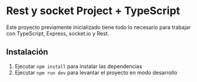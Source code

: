 # Rest y socket Project + TypeScript

Este proyecto previamente inicializado tiene todo lo necesario para trabajar con TypeScript, Express, socket.io y Rest.



## Instalación

1. Ejecutar `npm install` para instalar las dependencias
2. Ejecutar `npm run dev` para levantar el proyecto en modo desarrollo
